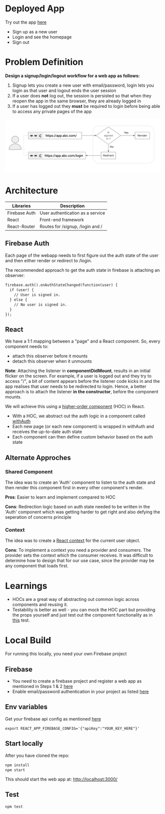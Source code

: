 # Deployed App

Try out the app [here](https://myapp-abb28.firebaseapp.com)

- Sign up as a new user
- Login and see the homepage
- Sign out

# Problem Definition

**Design a signup/login/logout workflow for a web app as follows:**

1. Signup lets you create a new user with email/password, login lets you login as that user and logout ends the user session
2. If a user does **not** log out, the session is persisted so that when they reopen the app in the same browser, they are already logged in
3. If a user has logged out they **must** be required to login before being able to access any private pages of the app

![Login Logout workflow](/images/login-logout.png)

# Architecture

| Libraries     | Description                      |
| ------------- | -------------------------------- |
| Firebase Auth | User authentication as a service |
| React         | Front-end framework              |
| React-Router  | Routes for /signup, /login and / |

## Firebase Auth

Each page of the webapp needs to first figure out the auth state of the user and then either render or redirect to /login.

The recommended approach to get the auth state in firebase is attaching an observer:

```
firebase.auth().onAuthStateChanged(function(user) {
  if (user) {
    // User is signed in.
  } else {
    // No user is signed in.
  }
});

```

## React

We have a 1:1 mapping between a "page" and a React component. So, every component needs to:

- attach this observer before it mounts
- detach this observer when it unmounts

**Note**: Attaching the listener in **componentDidMount**, results in an initial flicker on the screen. For example, if a user is logged out and they try to access "/", a bit of content appears before the listener code kicks in and the app realises that user needs to be redirected to login. Hence, a better approach is to attach the listener **in the constructor**, before the component mounts.

We will achieve this using a [higher-order component](https://reactjs.org/docs/higher-order-components.html) (HOC) in React.

- With a HOC, we abstract out the auth logic in a component called [withAuth](https://github.com/asmitab/react-firebase-login/blob/master/src/components/auth.js)
- Each new page (or each new component) is wrapped in withAuth and receives the up-to-date auth state
- Each component can then define custom behavior based on the auth state

## Alternate Approches

### Shared Component

The idea was to create an 'Auth' component to listen to the auth state and then render this component first in every other component's render.

**Pros**: Easier to learn and implement compared to HOC

**Cons**: Redirection logic based on auth state needed to be written in the 'Auth' component which was getting harder to get right and also defying the seperation of concerns principle

### Context

The idea was to create a [React context](https://reactjs.org/docs/context.html) for the current user object.

**Cons**: To implement a context you need a provider and consumers. The provider sets the context which the consumer receives. It was difficult to determine how to design that for our use case, since the provider may be any component that loads first.

# Learnings

- HOCs are a great way of abstracting out common logic across components and reusing it.
- Testability is better as well - you can mock the HOC part but providing the props yourself and just test out the component functionality as in [this](https://github.com/asmitab/react-firebase-login/blob/master/src/pages/__tests__/login.js) test.

# Local Build

For running this locally, you need your own Firebase project

## Firebase

- You need to create a firebase project and register a web app as mentioned in Steps 1 & 2 [here](https://firebase.google.com/docs/web/setup)
- Enable email/password authentication in your project as listed [here](https://firebase.google.com/docs/auth/web/password-auth)

## Env variables

Get your firebase api config as mentioned [here](https://support.google.com/firebase/answer/7015592)

```
export REACT_APP_FIREBASE_CONFIG='{"apiKey":"YOUR_KEY_HERE"}'
```

## Start locally

After you have cloned the repo:

```
npm install
npm start
```

This should start the web app at: [http://localhost:3000/](http://localhost:3000/)

## Test

```
npm test
```

